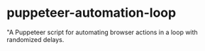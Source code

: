 # puppeteer-automation-loop
"A Puppeteer script for automating browser actions in a loop with randomized delays.
